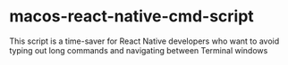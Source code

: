 # macos-react-native-cmd-script
This script is a time-saver for React Native developers who want to avoid typing out long commands and navigating between Terminal windows

